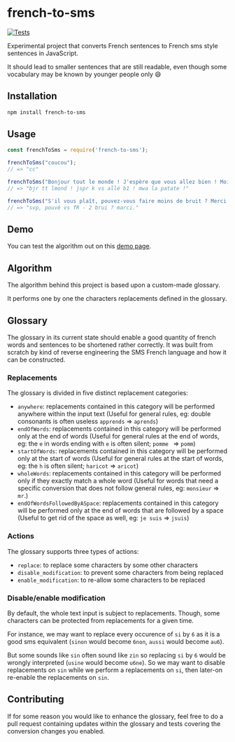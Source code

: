 # french-to-sms

[![Tests](https://github.com/raphael-leger/french-to-sms/actions/workflows/test.yml/badge.svg?branch=master)](https://github.com/raphael-leger/french-to-sms/actions/workflows/test.yml)

Experimental project that converts French sentences to French sms style sentences in JavaScript.

It should lead to smaller sentences that are still readable, even though some vocabulary may be known by younger people only 😄

## Installation

```bash
npm install french-to-sms
```

## Usage

```javascript
const frenchToSms = require('french-to-sms');

frenchToSms("coucou");
// => "cc"

frenchToSms("Bonjour tout le monde ! J'espère que vous allez bien ! Moi la patate !");
// => "bjr tt lmond ! jspr k vs allé b1 ! mwa la patate !"

frenchToSms("S'il vous plaît, pouvez-vous faire moins de bruit ? Merci.");
// => "svp, pouvé vs fR - 2 brui ? marci."
```

## Demo

You can test the algorithm out on this [demo page](https://raphael-leger.github.io/french-to-sms/).


## Algorithm

The algorithm behind this project is based upon a custom-made glossary.

It performs one by one the characters replacements defined in the glossary.


## Glossary

The glossary in its current state should enable a good quantity of french words and sentences to be shortened rather correctly.
It was built from scratch by kind of reverse engineering the SMS French language and how it can be constructed.


### Replacements

The glossary is divided in five distinct replacement categories:

- `anywhere`: replacements contained in this category will be performed anywhere within the input text (Useful for general rules, eg: double consonants is often useless `apprends` => `aprends`)
- `endOfWords`: replacements contained in this category will be performed only at the end of words (Useful for general rules at the end of words, eg: the `e` in words ending with `e` is often silent; `pomme ` => `pomm`)
- `startOfWords`: replacements contained in this category will be performed only at the start of words (Useful for general rules at the start of words, eg: the `h` is often silent; `haricot` => `aricot`)
- `wholeWords`: replacements contained in this category will be performed only if they exactly match a whole word (Useful for words that need a specific conversion that does not follow general rules, eg: `monsieur` => `mr`.)
- `endOfWordsFollowedByASpace`: replacements contained in this category will be performed only at the end of words that are followed by a space (Useful to get rid of the space as well, eg: `je suis` => `jsuis`)


### Actions

The glossary supports three types of actions:
- `replace`: to replace some characters by some other characters
- `disable_modification`: to prevent some characters from being replaced
- `enable_modification`: to re-allow some characters to be replaced


### Disable/enable modification
By default, the whole text input is subject to replacements. Though, some characters can be protected from replacements for a given time.

For instance, we may want to replace every occurence of `si` by `6` as it is a good sms equivalent (`sinon` would become `6non`, `aussi` would become `au6`).

But some sounds like `sin` often sound like `zin` so replacing `si` by `6` would be wrongly interpreted (`usine` would become `u6ne`).
So we may want to disable replacements on `sin` while we perform a replacements on `si`, then later-on re-enable the replacements on `sin`.

## Contributing

If for some reason you would like to enhance the glossary, feel free to do a pull request containing updates within the glossary and tests covering the conversion changes you enabled.
